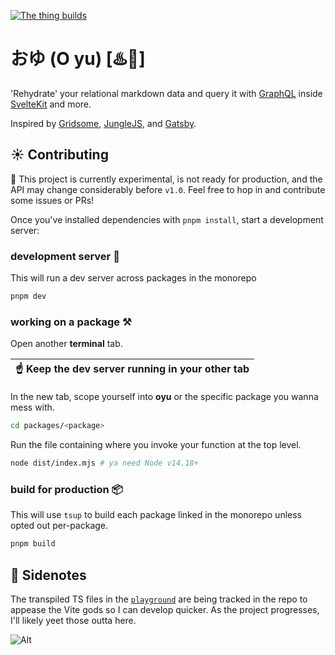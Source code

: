 [![The thing builds](https://github.com/tonyketcham/oyu/actions/workflows/test.yml/badge.svg)](https://github.com/tonyketcham/oyu/actions/workflows/test.yml)

# おゆ (O yu) [♨️🚰]

'Rehydrate' your relational markdown data and query it with [GraphQL](https://graphql.org/) inside [SvelteKit](https://kit.svelte.dev/) and more.

Inspired by [Gridsome](https://gridsome.org/), [JungleJS](https://www.junglejs.org/), and [Gatsby](https://www.gatsbyjs.com/).

## ☀️ Contributing

🚧 This project is currently experimental, is not ready for production, and the API may change considerably before `v1.0`. Feel free to hop in and contribute some issues or PRs!

Once you've installed dependencies with `pnpm install`, start a development server:

### **development server** 🎒

This will run a dev server across packages in the monorepo

```bash
pnpm dev
```

### **working on a package** ⚒️

Open another **terminal** tab.

| ☝️ Keep the dev server running in your other tab |
| ------------------------------------------------ |

In the new tab, scope yourself into **oyu** or the specific package you wanna mess with.

```bash
cd packages/<package>
```

Run the file containing where you invoke your function at the top level.

```bash
node dist/index.mjs # ya need Node v14.18+
```

### **build for production** 📦

This will use `tsup` to build each package linked in the monorepo unless opted out per-package.

```bash
pnpm build
```

## 📓 Sidenotes

The transpiled TS files in the [`playground`](https://github.com/tonyketcham/oyu/tree/main/playground) are being tracked in the repo to appease the Vite gods so I can develop quicker. As the project progresses, I'll likely yeet those outta here.

![Alt](https://repobeats.axiom.co/api/embed/bc88afba30187e569d95f3edb95d487b8134720e.svg 'Repobeats analytics image')
